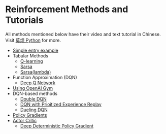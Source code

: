 # Reinforcement Methods and Tutorials

All methods mentioned below have their video and text tutorial in Chinese. Visit [莫烦 Python](https://morvanzhou.github.io/tutorials/) for more.


* [Simple entry example](https://github.com/MorvanZhou/tutorials/tree/master/Reinforcement_learning_TUT/1_command_line_reinforcement_learning)
* Tabular Methods
  * [Q-learning](https://github.com/MorvanZhou/tutorials/tree/master/Reinforcement_learning_TUT/2_Q_Learning_maze)
  * [Sarsa](https://github.com/MorvanZhou/tutorials/tree/master/Reinforcement_learning_TUT/3_Sarsa_maze)
  * [Sarsa(lambda)](https://github.com/MorvanZhou/tutorials/tree/master/Reinforcement_learning_TUT/4_Sarsa_lambda_maze)
* Function Approximation (DQN)
  * [Deep Q Network](https://github.com/MorvanZhou/tutorials/tree/master/Reinforcement_learning_TUT/5_Deep_Q_Network)
* [Using OpenAI Gym](https://github.com/MorvanZhou/tutorials/tree/master/Reinforcement_learning_TUT/6_OpenAI_gym)
* DQN-based methods
  * [Double DQN](https://github.com/MorvanZhou/tutorials/tree/master/Reinforcement_learning_TUT/5.1_Double_DQN)
  * [DQN with Prioitized Experience Replay](https://github.com/MorvanZhou/tutorials/tree/master/Reinforcement_learning_TUT/5.2_Prioritized_Replay_DQN)
  * [Dueling DQN](https://github.com/MorvanZhou/tutorials/tree/master/Reinforcement_learning_TUT/5.3_Dueling_DQN)
* [Policy Gradients](https://github.com/MorvanZhou/tutorials/tree/master/Reinforcement_learning_TUT/7_Policy_gradient_softmax)
* [Actor Critic](https://github.com/MorvanZhou/tutorials/tree/master/Reinforcement_learning_TUT/8_Actor_Critic_Advantage)
  * [Deep Deterministic Policy Gradient](https://github.com/MorvanZhou/tutorials/tree/master/Reinforcement_learning_TUT/9_Deep_Deterministic_Policy_Gradient_DDPG)
